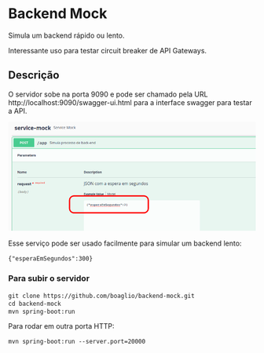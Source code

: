 Backend Mock
======================

Simula um backend rápido ou lento. 

Interessante uso para testar circuit breaker de API Gateways.

Descrição
---------

O servidor sobe na porta 9090 e pode ser chamado pela URL http://localhost:9090/swagger-ui.html 
para a interface swagger para testar a API.

![swagger](doc/doc1.png)

Esse serviço pode ser usado facilmente para simular um backend lento:

```
{"esperaEmSegundos":300}
```

### Para subir o servidor

```
git clone https://github.com/boaglio/backend-mock.git
cd backend-mock
mvn spring-boot:run
```

Para rodar em outra porta HTTP:

```
mvn spring-boot:run --server.port=20000
```
